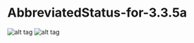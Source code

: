 # AbbreviatedStatus-for-3.3.5a

![alt tag](https://i.ibb.co/9v7H93V/2021-04-27-151740.jpg) 
![alt tag](https://i.ibb.co/MsZv1hh/2021-04-27-151828.jpg)
